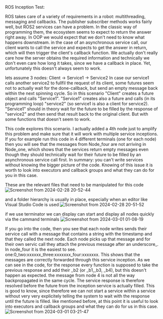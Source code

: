 ROS Inception Test:

ROS takes care of a variety of requirements in a robot: multithreading, messaging and callbacks. The publisher subscriber methods works fairly well, but ROS2 services can have a problem. In the classic way of programming them, the ecosystem seems to expect to return the answer right away.
In OOP we would expect that we don't need to know what happens downstream. in the case of an asynchronous service call, our client wants to call the service and expects to get the answer in return, which will then trigger the client's callback function. We actually don't really care how the server obtains the required information and technically we don't even care how long it takes, since we have a callback in place. Yet, unfortunately this doesn't always seem to work. 

lets assume 3 nodes: Client -> Service1 -> Service2
In case our service1 calls another service2 to fullfil the request of its client, some futures seem not to actually wait for the done-callback, but send an empty message back within the next spinning cycle.
So in this scenario "Client" creates a future object and calls "Service1". "Service1" creates also a future and calls (in its programming loop) "service2" (so service1 is also a client for service2).
"Service1" should in theory wait for the future to be filled by the response of "service2" and then send that result back to the original client. But with some functions that doesn't seem to work. 

This code explores this scenario. I actually added a 4th node just to amplify this problem and make sure that it will work with multiple service inceptions. If you for example run this code in 4 different terminals (one for each node) then you will see that the messages from Node_four are not arriving in Node_one, which shows that the services return empty messages even though they should technically wait for their future to be filled by an asynchronous service call first. In summary: you can't write services without knowing the bigger picture of the code. Knowing of this issue it is worth to look into executors and callback groups and what they can do for you in this case. 

These are the relevant files that need to be manipulated for this code
![Screenshot from 2024-02-28 20-52-44](https://github.com/DavidBierbrauer/Testfunctions/assets/47460151/ecbb6097-fb93-46f0-8a61-38224beb3468)

and a folder hierarchy is usually in place, especially when an editor like Visual Studio Code is used
![Screenshot from 2024-02-28 20-51-52](https://github.com/DavidBierbrauer/Testfunctions/assets/47460151/3b5136f3-670c-4df9-850f-be45460696e1)

if we use terminator we can display can start and display all nodes quickly via the cammand terminals
![Screenshot from 2024-03-01 01-08-19](https://github.com/DavidBierbrauer/Testfunctions/assets/47460151/cba4e92e-ac8e-41ef-99c9-f5f533a94f92)

If you go into the code, then you see that each node writes sends their service call with a message that contains a string with the timestamp and that they called the next node. Each node picks up that message and for their own servic call they attach the previous message after an underscore_. In node_four it is the easiest to see.
one:0_two:xxxxxx_three:xxxxxxx_four:xxxxxxx. This shows that the messages are correctly forwarded through this service inception.
As we can see in the code, for the response every function is supposed to take the previous response and add their _b2 (or _b1,_b3, _b4), but this doesn't happen as expected. the message from node 4 is not all the way backpropagated in the same cycle. The service response is therefore resolved before the future from the inception service is actually filled. This is good to know, since therefore we can not start a service within a service without very very explicitely telling the system to wait with the response until the future is filled. like mentioned before, at this point it is useful to look into executors and callback groups and what they can do for us in this case.
![Screenshot from 2024-03-01 03-21-47](https://github.com/DavidBierbrauer/Testfunctions/assets/47460151/335e5b99-a915-4492-be21-ef4e4f813de5)

